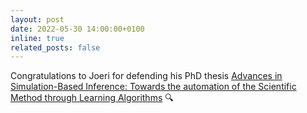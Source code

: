 ```yaml
---
layout: post
date: 2022-05-30 14:00:00+0100
inline: true
related_posts: false
---
```


Congratulations to Joeri for defending his PhD thesis [Advances in Simulation-Based Inference: Towards the automation of the Scientific Method through Learning Algorithms](https://orbi.uliege.be/handle/2268/289425) :mag: